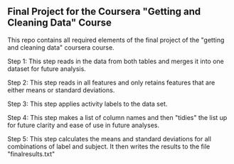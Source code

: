 ## Final Project for the Coursera "Getting and Cleaning Data" Course
This repo contains all required elements of the final project of the "getting and cleaning data" coursera course. 

Step 1: This step reads in the data from both tables and merges it into one dataset for future analysis. 

Step 2: This step reads in all features and only retains features that are either means or standard deviations. 

Step 3: This step applies activity labels to the data set. 

Step 4: This step makes a list of column names and then "tidies" the list up for future clarity and ease of use in future analyses. 

Step 5: This step calculates the means and standard deviations for all combinations of label and subject. It then writes the results to the file "finalresults.txt"


